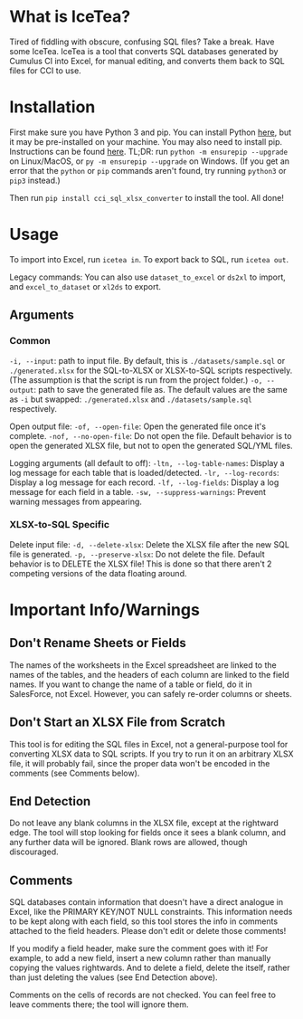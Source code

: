 # What is IceTea?
Tired of fiddling with obscure, confusing SQL files? Take a break. Have some IceTea.
IceTea is a tool that converts SQL databases generated by Cumulus CI into Excel, for manual editing, and converts them back to SQL files for CCI to use.

# Installation
First make sure you have Python 3 and pip. You can install Python [here](https://www.python.org/downloads/), but it may be pre-installed on your machine. You may also need to install pip. Instructions can be found [here](https://pip.pypa.io/en/stable/installation/). TL;DR: run `python -m ensurepip --upgrade` on Linux/MacOS, or `py -m ensurepip --upgrade` on Windows. (If you get an error that the `python` or `pip` commands aren't found, try running `python3` or `pip3` instead.)

Then run `pip install cci_sql_xlsx_converter` to install the tool. All done!

# Usage
To import into Excel, run `icetea in`. To export back to SQL, run `icetea out`.

Legacy commands: You can also use `dataset_to_excel` or `ds2xl` to import, and `excel_to_dataset` or `xl2ds` to export.

## Arguments
### Common
`-i, --input`: path to input file. By default, this is `./datasets/sample.sql` or `./generated.xlsx` for the SQL-to-XLSX or XLSX-to-SQL scripts respectively. (The assumption is that the script is run from the project folder.)
`-o, --output`: path to save the generated file as. The default values are the same as `-i` but swapped: `./generated.xlsx` and `./datasets/sample.sql` respectively.

Open output file:
`-of, --open-file`: Open the generated file once it's complete.
`-nof, --no-open-file`: Do not open the file.
Default behavior is to open the generated XLSX file, but not to open the generated SQL/YML files.

Logging arguments (all default to off):
`-ltn, --log-table-names`: Display a log message for each table that is loaded/detected.
`-lr, --log-records`: Display a log message for each record.
`-lf, --log-fields`: Display a log message for each field in a table.
`-sw, --suppress-warnings`: Prevent warning messages from appearing.

### XLSX-to-SQL Specific
Delete input file:
`-d, --delete-xlsx`: Delete the XLSX file after the new SQL file is generated.
`-p, --preserve-xlsx`: Do not delete the file.
Default behavior is to DELETE the XLSX file! This is done so that there aren't 2 competing versions of the data floating around.

# Important Info/Warnings
## Don't Rename Sheets or Fields
The names of the worksheets in the Excel spreadsheet are linked to the names of the tables, and the headers of each column are linked to the field names. If you want to change the name of a table or field, do it in SalesForce, not Excel. However, you can safely re-order columns or sheets.

## Don't Start an XLSX File from Scratch
This tool is for editing the SQL files in Excel, not a general-purpose tool for converting XLSX data to SQL scripts. If you try to run it on an arbitrary XLSX file, it will probably fail, since the proper data won't be encoded in the comments (see Comments below).

## End Detection
Do not leave any blank columns in the XLSX file, except at the rightward edge. The tool will stop looking for fields once it sees a blank column, and any further data will be ignored. Blank rows are allowed, though discouraged.

## Comments
SQL databases contain information that doesn't have a direct analogue in Excel, like the PRIMARY KEY/NOT NULL constraints. This information needs to be kept along with each field, so this tool stores the info in comments attached to the field headers. Please don't edit or delete those comments!

If you modify a field header, make sure the comment goes with it! For example, to add a new field, insert a new column rather than manually copying the values rightwards. And to delete a field, delete the itself, rather than just deleting the values (see End Detection above).

Comments on the cells of records are not checked. You can feel free to leave comments there; the tool will ignore them.